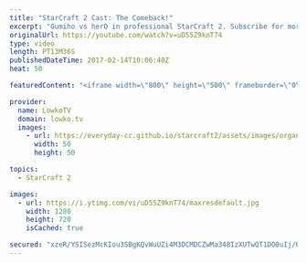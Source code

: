 ```yaml
---
title: "StarCraft 2 Cast: The Comeback!"
excerpt: "Gumiho vs herO in professional StarCraft 2. Subscribe for more videos: http://lowko.tv/youtube More StarCraft 2 Casts: https://goo.gl/t6g7aW  In this match, both players play a very aggressive style. Terran versus Protoss is usually dominated by Protoss players sitting back. In this one, herO decides"
originalUrl: https://youtube.com/watch?v=uD55Z9knT74
type: video
length: PT13M36S
publishedDateTime: 2017-02-14T10:06:40Z
heat: 50

featuredContent: "<iframe width=\"800\" height=\"500\" frameborder=\"0\" src=\"https://www.youtube.com/embed/uD55Z9knT74\" allow=\"accelerometer; autoplay; encrypted-media; gyroscope; picture-in-picture\" allowfullscreen></iframe>"

provider:
  name: LowkoTV
  domain: lowko.tv
  images:
    - url: https://everyday-cc.github.io/starcraft2/assets/images/organizations/lowko.tv-50x50.jpg
      width: 50
      height: 50

topics:
  - StarCraft 2

images:
  - url: https://i.ytimg.com/vi/uD55Z9knT74/maxresdefault.jpg
    width: 1280
    height: 720
    isCached: true

secured: "xzeR/YSISezMcKIou3SBgKQvWuUZi4M3DCMDCZwMa348IzXUTwQT1DO0uIj/Q7NKF08tFow3SFuEdoaMayaZJYDuvQ9WnubRRpIp8XnMxZPw2metI3CBg1oZUZdxZvXOprQMqz9nsc6DILJgoubpnUa9pNEw/aCvnqDLDAB4dBuBNYLVQg2DvP5+2GwhkLoRyx2CcsUTDJLwR1Rx8WL2R/siO1iK7gi9YKC+HobmIG8R5r8eXVPvMN3Cmm5Y7Yr8NiM2IgYaxg9OJROCh+5QpAPDm/l9kAziZDARkKHpPtJMTTR3r8kz9Xw2kICeV2efwvRgMEFRhku+LlaLVdeBZnPoB9NQ3XrAnKZBKp3KvXGWl+m/LS/6C3qAoeFG2Bew223V8nnVUr5DesPS/gYMBYcixk2V52aJM3HpRKhsXh0=;D2Fpx81CkxiQG9A/2cpQVQ=="
---
```


